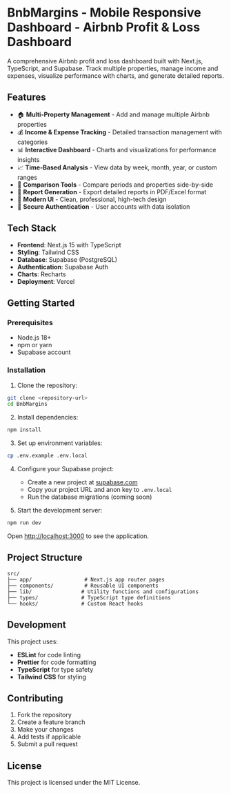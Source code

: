 # BnbMargins - Mobile Responsive Dashboard - Airbnb Profit & Loss Dashboard

A comprehensive Airbnb profit and loss dashboard built with Next.js, TypeScript, and Supabase. Track multiple properties, manage income and expenses, visualize performance with charts, and generate detailed reports.

## Features

- 🏠 **Multi-Property Management** - Add and manage multiple Airbnb properties
- 💰 **Income & Expense Tracking** - Detailed transaction management with categories
- 📊 **Interactive Dashboard** - Charts and visualizations for performance insights
- 📈 **Time-Based Analysis** - View data by week, month, year, or custom ranges
- 🔄 **Comparison Tools** - Compare periods and properties side-by-side
- 📄 **Report Generation** - Export detailed reports in PDF/Excel format
- 🎨 **Modern UI** - Clean, professional, high-tech design
- 🔐 **Secure Authentication** - User accounts with data isolation

## Tech Stack

- **Frontend**: Next.js 15 with TypeScript
- **Styling**: Tailwind CSS
- **Database**: Supabase (PostgreSQL)
- **Authentication**: Supabase Auth
- **Charts**: Recharts
- **Deployment**: Vercel

## Getting Started

### Prerequisites

- Node.js 18+
- npm or yarn
- Supabase account

### Installation

1. Clone the repository:

```bash
git clone <repository-url>
cd BnbMargins
```

2. Install dependencies:

```bash
npm install
```

3. Set up environment variables:

```bash
cp .env.example .env.local
```

4. Configure your Supabase project:
   - Create a new project at [supabase.com](https://supabase.com)
   - Copy your project URL and anon key to `.env.local`
   - Run the database migrations (coming soon)

5. Start the development server:

```bash
npm run dev
```

Open [http://localhost:3000](http://localhost:3000) to see the application.

## Project Structure

```
src/
├── app/                 # Next.js app router pages
├── components/          # Reusable UI components
├── lib/                # Utility functions and configurations
├── types/              # TypeScript type definitions
└── hooks/              # Custom React hooks
```

## Development

This project uses:

- **ESLint** for code linting
- **Prettier** for code formatting
- **TypeScript** for type safety
- **Tailwind CSS** for styling

## Contributing

1. Fork the repository
2. Create a feature branch
3. Make your changes
4. Add tests if applicable
5. Submit a pull request

## License

This project is licensed under the MIT License.
